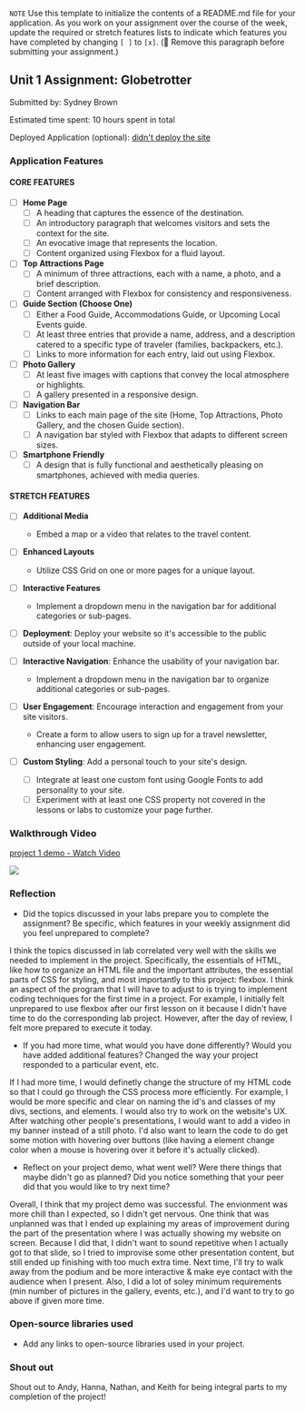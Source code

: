 `NOTE` Use this template to initialize the contents of a README.md file for your application. As you work on your assignment over the course of the week, update the required or stretch features lists to indicate which features you have completed by changing `[ ]` to `[x]`. (🚫 Remove this paragraph before submitting your assignment.)

## Unit 1 Assignment: Globetrotter

Submitted by: Sydney Brown

Estimated time spent: 10 hours spent in total

Deployed Application (optional): [didn't deploy the site](ADD_LINK_HERE)

### Application Features

#### CORE FEATURES

- [ ] **Home Page**
  - [ ] A heading that captures the essence of the destination.
  - [ ] An introductory paragraph that welcomes visitors and sets the context for the site.
  - [ ] An evocative image that represents the location.
  - [ ] Content organized using Flexbox for a fluid layout.

- [ ] **Top Attractions Page**
  - [ ] A minimum of three attractions, each with a name, a photo, and a brief description.
  - [ ] Content arranged with Flexbox for consistency and responsiveness.

- [ ] **Guide Section (Choose One)**
  - [ ] Either a Food Guide, Accommodations Guide, or Upcoming Local Events guide.
  - [ ] At least three entries that provide a name, address, and a description catered to a specific type of traveler (families, backpackers, etc.).
  - [ ] Links to more information for each entry, laid out using Flexbox.

- [ ] **Photo Gallery**
  - [ ] At least five images with captions that convey the local atmosphere or highlights.
  - [ ] A gallery presented in a responsive design.

- [ ] **Navigation Bar**
  - [ ] Links to each main page of the site (Home, Top Attractions, Photo Gallery, and the chosen Guide section).
  - [ ] A navigation bar styled with Flexbox that adapts to different screen sizes.  

- [ ] **Smartphone Friendly**
  - [ ] A design that is fully functional and aesthetically pleasing on smartphones, achieved with media queries.

#### STRETCH FEATURES

- [ ] **Additional Media**
  - Embed a map or a video that relates to the travel content.

- [ ] **Enhanced Layouts**
  - Utilize CSS Grid on one or more pages for a unique layout.

- [ ] **Interactive Features**
  - Implement a dropdown menu in the navigation bar for additional categories or sub-pages.

- [ ] **Deployment**: Deploy your website so it's accessible to the public outside of your local machine. 

- [ ] **Interactive Navigation**: Enhance the usability of your navigation bar.
  - Implement a dropdown menu in the navigation bar to organize additional categories or sub-pages.

- [ ] **User Engagement**: Encourage interaction and engagement from your site visitors.
  - Create a form to allow users to sign up for a travel newsletter, enhancing user engagement.

- [ ] **Custom Styling**: Add a personal touch to your site's design.
  - [ ] Integrate at least one custom font using Google Fonts to add personality to your site.
  - [ ] Experiment with at least one CSS property not covered in the lessons or labs to customize your page further.

### Walkthrough Video


  <div>
    <a href="https://www.loom.com/share/ee9ee213b8c54892a39c60cf13243b23">
      <p>project 1 demo - Watch Video</p>
    </a>
    <a href="https://www.loom.com/share/ee9ee213b8c54892a39c60cf13243b23">
      <img style="max-width:300px;" src="https://cdn.loom.com/sessions/thumbnails/ee9ee213b8c54892a39c60cf13243b23-with-play.gif">
    </a>
  </div>
  
    

### Reflection

* Did the topics discussed in your labs prepare you to complete the assignment? Be specific, which features in your weekly assignment did you feel unprepared to complete?

I think the topics discussed in lab correlated very well with the skills we needed to implement in the project. Specifically, the essentials of HTML, like how to organize an HTML file and the important attributes, the essential parts of CSS for styling, and most importantly to this project: flexbox. I think an aspect of the program that I will have to adjust to is trying to implement coding techniques for the first time in a project. For example, I initially felt unprepared to use flexbox after our first lesson on it because I didn't have time to do the corresponding lab project. However, after the day of review, I felt more prepared to execute it today. 

* If you had more time, what would you have done differently? Would you have added additional features? Changed the way your project responded to a particular event, etc.
  
If I had more time, I would definetly change the structure of my HTML code so that I could go through the CSS process more efficiently. For example, I would be more specific and clear on naming the id's and classes of my divs, sections, and elements. I would also try to work on the website's UX. After watching other people's presentations, I would want to add a video in my banner instead of a still photo. I'd also want to learn the code to do get some motion with hovering over buttons (like having a element change color when a mouse is hovering over it before it's actually clicked). 

* Reflect on your project demo, what went well? Were there things that maybe didn't go as planned? Did you notice something that your peer did that you would like to try next time?

Overall, I think that my project demo was successful. The envionment was more chill than I expected, so I didn't get nervous. One think that was unplanned was that I ended up explaining my areas of improvement during the part of the presentation where I was actually showing my website on screen. Because I did that, I didn't want to sound repetitive when I actually got to that slide, so I tried to improvise some other presentation content, but still ended up finishing with too much extra time. Next time, I'll try to walk away from the podium and be more interactive & make eye contact with the audience when I present. Also, I did a lot of soley minimum requirements (min number of pictures in the gallery, events, etc.), and I'd want to try to go above if given more time.

### Open-source libraries used

- Add any links to open-source libraries used in your project.

### Shout out

Shout out to Andy, Hanna, Nathan, and Keith for being integral parts to my completion of the project!
